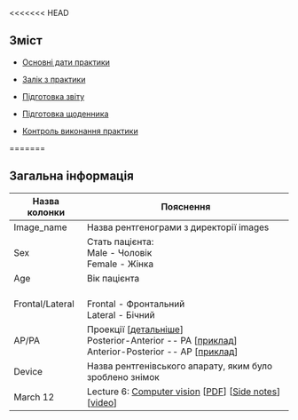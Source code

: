 <<<<<<< HEAD
## Зміст

- [Основні дати практики](#Основні-дати-практики)

- [Залік з практики](#Залік-з-практики)

- [Підготовка звіту](#Підготовка-звіту)

- [Підготовка щоденника](#Підготовка-щоденника)

- [Контроль виконання практики](#Контроль-виконання-практики)



=======

## Загальна інформація

| Назва колонки  | Пояснення |
| --- | --- |
| Image_name | Назва рентгенограми з директорії images|
| Sex | Стать пацієнта: <br> Male - Чоловік <br> Female - Жінка|
| Age | Вік пацієнта|
| Frontal/Lateral| <br> Frontal - Фронтальний <br> Lateral - Бічний |
| AP/PA |  Проекції [[детальніше](https://www.radiologymasterclass.co.uk/tutorials/chest/chest_quality/chest_xray_quality_projection)] <br> Posterior-Anterior -- PA [[приклад](im/view1_frontal2PA.jpg)] <br> Anterior-Posterior -- AP [[приклад](im/view1_frontalAP.jpg)] |
| Device | Назва рентгенівського апарату, яким було зроблено знімок |
| March 12 | Lecture 6: [Computer vision](https://glouppe.github.io/info8010-deep-learning/?p=lecture6.md) [[PDF](https://glouppe.github.io/info8010-deep-learning/pdf/lec6.pdf)] [[Side notes](https://glouppe.github.io/info8010-deep-learning/pdf/lec6-sidenotes.pdf)] [[video](https://youtu.be/cfZGfJaLRxA)] |
